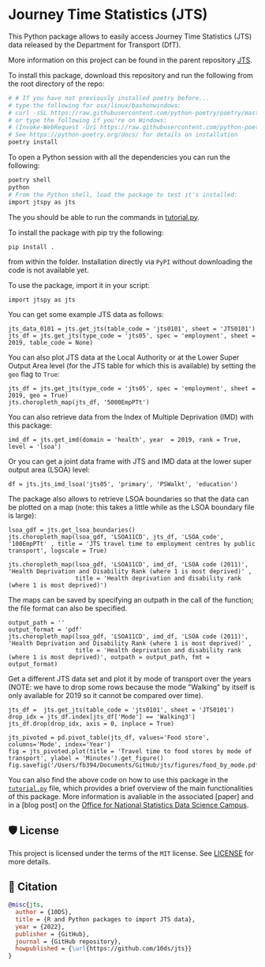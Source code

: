 # Journey Time Statistics (JTS)

This Python package allows to easily access Journey Time Statistics (JTS) data released by the Department for Transport (DfT).

More information on this project can be found in the parent repository [JTS](https://github.com/datasciencecampus/jtstats).

To install this package, download this repository and run the following from the root directory of the repo:

```bash
# # If you have not previously installed poetry before...
# type the following for osx/linux/bashonwindows:
# curl -sSL https://raw.githubusercontent.com/python-poetry/poetry/master/get-poetry.py | python -
# or type the following if you're on Windows:
# (Invoke-WebRequest -Uri https://raw.githubusercontent.com/python-poetry/poetry/master/get-poetry.py -UseBasicParsing).Content | python -
# See https://python-poetry.org/docs/ for details on installation
poetry install
```

To open a Python session with all the dependencies you can run the following:

```bash
poetry shell
python
# From the Python shell, load the package to test it's installed:
import jtspy as jts
```

The you should be able to run the commands in [tutorial.py](tutorial.py).

To install the package with pip try the following:

```
pip install .   
```

from within the folder. Installation directly via ```PyPI``` without downloading the code is not available yet.

To use the package, import it in your script:

````
import jtspy as jts
````

You can get some example JTS data as follows:

````
jts_data_0101 = jts.get_jts(table_code = 'jts0101', sheet = 'JTS0101')
jts_df = jts.get_jts(type_code = 'jts05', spec = 'employment', sheet = 2019, table_code = None)
````

You can also plot JTS data at the Local Authority or at the Lower Super Output Area level (for the JTS table for which this is available) by setting the ```geo``` flag to ```True```:

````
jts_df = jts.get_jts(type_code = 'jts05', spec = 'employment', sheet = 2019, geo = True)
jts.choropleth_map(jts_df, '5000EmpPTt')
````

You can also retrieve data from the Index of Multiple Deprivation (IMD) with this package:
````
imd_df = jts.get_imd(domain = 'health', year  = 2019, rank = True, level = 'lsoa')
````

Or you can get a joint data frame with JTS and IMD data at the lower super output area (LSOA) level:
````
df = jts.jts_imd_lsoa('jts05', 'primary', 'PSWalkt', 'education')
````

The package also allows to retrieve LSOA boundaries so that the data can be plotted on a map (note: this takes a little while as the LSOA boundary file is large):
````
lsoa_gdf = jts.get_lsoa_boundaries()
jts.choropleth_map(lsoa_gdf, 'LSOA11CD', jts_df, 'LSOA_code', '100EmpPTt' , title = 'JTS travel time to employment centres by public transport', logscale = True)

jts.choropleth_map(lsoa_gdf, 'LSOA11CD', imd_df, 'LSOA code (2011)', 'Health Deprivation and Disability Rank (where 1 is most deprived)' ,
                   title = 'Health deprivation and disability rank (where 1 is most deprived)')
````

The maps can be saved by specifying an outpath in the call of the function; the file format can also be specified.
````
output_path = ''
output_format = 'pdf'
jts.choropleth_map(lsoa_gdf, 'LSOA11CD', imd_df, 'LSOA code (2011)', 'Health Deprivation and Disability Rank (where 1 is most deprived)' ,
                   title = 'Health deprivation and disability rank (where 1 is most deprived)', outpath = output_path, fmt = output_format)
````


Get a different JTS data set and plot it by mode of transport over the years (NOTE: we have to drop some rows because the mode "Walking" by itself is only available for 2019 so it cannot be compared over time).
````
jts_df =  jts.get_jts(table_code = 'jts0101', sheet = 'JTS0101')
drop_idx = jts_df.index[jts_df['Mode'] == 'Walking3']
jts_df.drop(drop_idx, axis = 0, inplace = True)

jts_pivoted = pd.pivot_table(jts_df, values='Food store', columns='Mode', index='Year')
fig = jts_pivoted.plot(title = 'Travel time to food stores by mode of transport', ylabel = 'Minutes').get_figure()
fig.savefig('/Users/fb394/Documents/GitHub/jts/figures/food_by_mode.pdf')
````

You can also find the above code on how to use this package in the [```tutorial.py```](https://github.com/datasciencecampus/jtstats-py/blob/main/tutorial.py) file, which provides a brief overview of the main functionalities of this package.
More information is avaliable in the associated [paper] and in a [blog post] on the [Office for National Statistics Data Science Campus](https://datasciencecampus.ons.gov.uk).

## 🛡 License

This project is licensed under the terms of the `MIT` license. See [LICENSE](https://github.com/n10ds/jts/blob/main/LICENSE) for more details.

## 📃 Citation

```bibtex
@misc{jts,
  author = {10DS},
  title = {R and Python packages to import JTS data},
  year = {2022},
  publisher = {GitHub},
  journal = {GitHub repository},
  howpublished = {\url{https://github.com/10ds/jts}}
}
```

